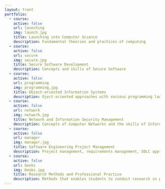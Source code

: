 ```yaml
---
layout: front
portfolio:
  - course:
    active: false
    url: launching
    img: launch.jpg
    title: Launching into Computer Science
    description: Fundamental theories and practices of computing
  - course:
    active: false
    url: secure
    img: secure.jpg
    title: Secure Software Development
    description: Concepts and skills of Secure Software
  - course:
    active: false
    url: programming
    img: programming.jpg
    title: Object-oriented Information Systems
    description: Oject-oriented approaches with various programming languages
  - course:
    active: false
    url: network
    img: network.jpg
    title: Network and Information Security Management
    description: Concepts of Computer Networks and the skills of Information Security Management
  - course:
    active: false
    url: manager
    img: manager.jpg
    title: Software Engineering Project Management
    description: Project management, requirements management, SDLC approaches
  - course:
    active: false
    url: books
    img: books.jpg
    title: Research Methods and Professional Practice
    description: Methods that enables students to conduct research in practical settings
---
```

